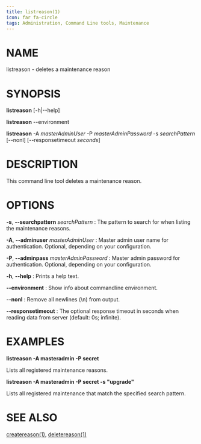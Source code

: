 ```yaml
---
title: listreason(1)
icon: far fa-circle
tags: Administration, Command Line tools, Maintenance
---
```


# NAME

listreason - deletes a maintenance reason

# SYNOPSIS

**listreason** [-h|--help]

**listreason** --environment

**listreason** -A *masterAdminUser* -P *masterAdminPassword* -s *searchPattern* [--nonl] [--responsetimeout *seconds*]

# DESCRIPTION

This command line tool deletes a maintenance reason.

# OPTIONS

**-s**, **--searchpattern** *searchPattern*
: The pattern to search for when listing the maintenance reasons.

**-A**, **--adminuser** *masterAdminUser*
: Master admin user name for authentication. Optional, depending on your configuration.

**-P**, **--adminpass** *masterAdminPassword*
: Master admin password for authentication. Optional, depending on your configuration.

**-h**, **--help**
: Prints a help text.

**--environment**
: Show info about commandline environment.

**--nonl**
: Remove all newlines (\\n) from output.

**--responsetimeout**
: The optional response timeout in seconds when reading data from server (default: 0s; infinite).

# EXAMPLES

**listreason -A masteradmin -P secret**

Lists all registered maintenance reasons.

**listreason -A masteradmin -P secret -s "upgrade"**

Lists all registered maintenance that match the specified search pattern.

# SEE ALSO

[createreason(1)](createreason), [deletereason(1)](deletereason)

